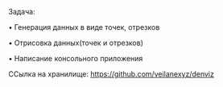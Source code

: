 Задача:

•	Генерация данных в виде точек, отрезков


•	Отрисовка данных(точек и отрезков)


•	Написание консольного приложения

ССылка на хранилище: https://github.com/veilanexyz/denviz
